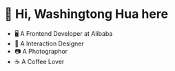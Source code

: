 # 👋 Hi, Washingtong Hua here

- 🖥 A Frontend Developer at Alibaba
- 💎 A Interaction Designer
- 📷 A Photographor
- ☕️ A Coffee Lover

<!--
**tonghuashuo/tonghuashuo** is a ✨ _special_ ✨ repository because its `README.md` (this file) appears on your GitHub profile.

Here are some ideas to get you started:

- 🔭 I’m currently working on ...
- 🌱 I’m currently learning ...
- 👯 I’m looking to collaborate on ...
- 🤔 I’m looking for help with ...
- 💬 Ask me about ...
- 📫 How to reach me: ...
- 😄 Pronouns: ...
- ⚡ Fun fact: ...
-->

